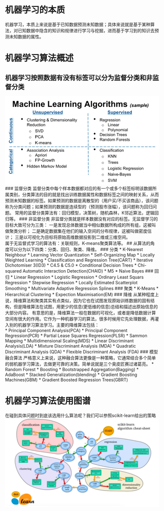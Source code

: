 # 机器学习的本质
机器学习，本质上来说是基于已知数据预测未知数据；具体来说就是基于某种算法，对已知数据中隐含的知识和规律进行学习与挖掘，进而基于学习到的知识去预测未知数据的属性。
# 机器学习算法概述
## 机器学习按照数据有没有标签可以分为监督分类和非监督分类
<img src="https://github.com/longshengguoji/ML-Learing-Notes/blob/master/blogs/images/%E6%9C%BA%E5%99%A8%E5%AD%A6%E4%B9%A0%E7%AE%97%E6%B3%95%E5%88%86%E7%B1%BB.png"  alt="github图标" />
### 监督分类
监督分类中每个样本数据都对应的有一个或多个标签标明该数据所属类别，分类算法的目的就是找出训练数据属性和数据标签之间的映射关系，从而预测未知数据的标签。如果预测的数据是离散型的（用户买/不买该商品），该问题称为分类问题；如果预测的数据是连续型的（预测股市涨幅），该问题称为回归问题。
常用的监督分类算法有：回归模型，决策树，随机森林，K邻近算法，逻辑回归等。
### 非监督分类
非监督分类就是样本数据没有对应的标签。无监督学习的目标大致可分为三类： 一是发现总体数据当中相似数据所构成的所有组，这被叫做聚类分析； 二是确定数据集在他们的输入空间的分布规律，这被叫做密度估计； 三是以可视化为目标将原始高维数据投影到二维或三维空间。<br/>
属于无监督式学习的算法有：关联规则，K-means聚类算法等。
## 从算法的角度可以分为以下四类：分类、回归、聚类、降维。
### 分类
* K-Nearest Neighbour
* Learning Vector Quantization
* Self-Organizing Map
* Locally Weighted Learning
* Classification and Regression Tree(CART)
* Iterative Dichotomiser 3(ID3)
* C4.5 & C5.0
* Conditional Decision Trees
* Chi-squared Automatic Interaction Detection(CHAID)
* M5
* Naive Bayes
### 回归
* Linear Regression
* Logistic Regression
* Ordinary Least Squars Regression
* Stepwise Regression
* Locally Estimated Scatterplot Smoothing
* Multivariate Adaptive Regression Splines
### 聚类
* K-Means
* Hierarchical Clustering
* Expection Maximisation(EM)
### 降维
从某种程度上说，降维算法和聚类其实有点类似，因为它也在试图发现原始训练数据的固有结构，但是降维算法在试图，用更少的信息(更低维的信息)总结和描述出原始信息的大部分内容。
有意思的是，降维算法一般在数据的可视化，或者是降低数据计算空间有很大的作用。它作为一种机器学习的算法，很多时候用它先处理数据，再灌入别的机器学习算法学习。主要的降维算法包括：<br/>
* Principal Component Analysis(PCA)
* Principal Component Regression(PCR)
* Partial Lease Squares Regression(PLSR)
* Sammon Mapping
* Multidimensional Scaling(MDS)
* Linear Discriminant Analysis(LDA)
* Mixture Discriminant Analysis (MDA)
* Quadratic Discriminant Analysis (QDA)
* Flexible Discriminant Analysis (FDA)
### 模型融合算法
严格意义上来说，这种融合算法更像是一种策略，它通常结合多个简单的弱机器学习算法，去做更可靠的决策。简单说就是三个臭皮匠赛过诸葛亮。
* Random Forest
* Boosting
* Bootstrapped Aggregation(Bagging)
* AdaBoost
* Stacked Generalization(blending)
* Gradient Boosting Machines(GBM)
* Gradient Boosted Regression Trees(GBRT)

# 机器学习算法使用图谱
在碰到具体问题时到底该选用什么算法呢？我们可以参照scikit-learn给出的策略
<img src="https://github.com/longshengguoji/ML-Learing-Notes/blob/master/blogs/images/%E6%9C%BA%E5%99%A8%E5%AD%A6%E4%B9%A0%E7%AE%97%E6%B3%95%E4%BD%BF%E7%94%A8%E5%9B%BE%E8%B0%B1.png"  alt="机器学习算法使用图谱" />
